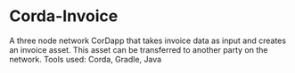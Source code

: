 # Corda-Invoice
A three node network CorDapp that takes invoice data as input and creates an invoice asset. This asset can be transferred to another party on the network. Tools used: Corda, Gradle, Java
